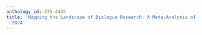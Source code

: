 ```yaml
---
anthology_id: Z25-4435
title: 'Mapping the Landscape of Dialogue Research: A Meta-Analysis of ACL Anthology
  2024'
---
```

